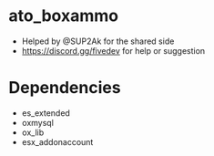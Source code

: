 # ato_boxammo

- Helped by @SUP2Ak for the shared side
- https://discord.gg/fivedev for help or suggestion

# Dependencies
- es_extended
- oxmysql
- ox_lib
- esx_addonaccount
